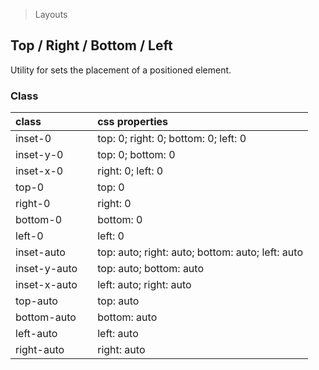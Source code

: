 > Layouts

## Top / Right / Bottom / Left

Utility for sets the placement of a positioned element.

### Class

| class |  | css properties |
|:--|:--|:--|
| inset-0 |  | top: 0; right: 0; bottom: 0; left: 0 |
| inset-y-0 |  | top: 0; bottom: 0 |
| inset-x-0 |  | right: 0; left: 0 |
| top-0 |  | top: 0 |
| right-0 |  | right: 0 |
| bottom-0 |  | bottom: 0 |
| left-0 |  | left: 0 |
| inset-auto |  | top: auto; right: auto; bottom: auto; left: auto |
| inset-y-auto |  | top: auto; bottom: auto |
| inset-x-auto |  | left: auto; right: auto |
| top-auto |  | top: auto |
| bottom-auto |  | bottom: auto |
| left-auto |  | left: auto |
| right-auto |  | right: auto |
